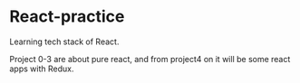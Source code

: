 # React-practice
Learning tech stack of React.

Project 0-3 are about pure react, and from project4 on it will be some react apps with Redux.
